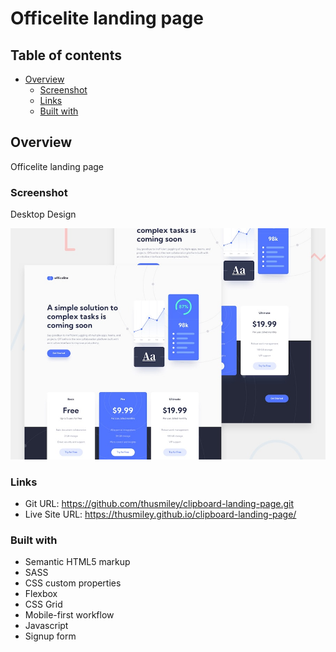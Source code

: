 # Officelite landing page

## Table of contents

- [Overview](#overview)
  - [Screenshot](#screenshot)
  - [Links](#links)
  - [Built with](#built-with)

## Overview
Officelite landing page

### Screenshot
Desktop Design

![](./assets/preview.jpg)

### Links

- Git URL: https://github.com/thusmiley/clipboard-landing-page.git
- Live Site URL: https://thusmiley.github.io/clipboard-landing-page/


### Built with

- Semantic HTML5 markup
- SASS
- CSS custom properties
- Flexbox
- CSS Grid
- Mobile-first workflow
- Javascript
- Signup form
